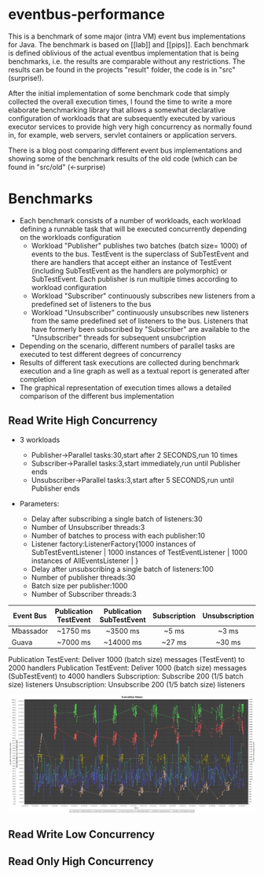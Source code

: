 eventbus-performance
====================

This is a benchmark of some major (intra VM) event bus implementations for Java. The benchmark is based on [[lab]] and [[pips]].
Each benchmark is defined oblivious of the actual eventbus implementation that is being benchmarks, i.e. the results are comparable
without any restrictions. The results can be found in the projects "result" folder, the code is in "src" (surprise!).

After the initial implementation of some benchmark code that simply collected the overall execution times,
I found the time to write a more elaborate benchmarking library that allows a somewhat declarative configuration of
workloads that are subsequently executed by various executor services to provide high very high concurrency as normally found in,
for example, web servers, servlet containers or application servers.

There is a blog post comparing different event bus implementations and showing some of the benchmark results of the old code
(which can be found in "src/old" (<-surprise)


# Benchmarks

+ Each benchmark consists of a number of workloads, each workload defining a runnable task that will be executed concurrently depending on the workloads configuration
  + Workload "Publisher" publishes two batches (batch size= 1000) of events to the bus. TestEvent is the superclass of SubTestEvent and there are handlers that accept either an instance of TestEvent (including SubTestEvent as the handlers are polymorphic) or SubTestEvent. Each publisher is run multiple times according to workload configuration
  + Workload "Subscriber" continuously subscribes new listeners from a predefined set of listeners to the bus
  + Workload "Unsubscriber" continuously unsubscribes new listeners from the same predefined set of listeners to the bus. Listeners that have formerly been subscribed by "Subscriber" are available to the "Unsubscriber" threads for subsequent unsubcription
+ Depending on the scenario, different numbers of parallel tasks are executed to test different degrees of concurrency
+ Results of different task executions are collected during benchmark execution and a line graph as well as a textual report is generated after completion
+ The graphical representation of execution times allows a detailed comparison of the different bus implementation

## Read Write High Concurrency

+ 3 workloads
  + Publisher->Parallel tasks:30,start after 2 SECONDS,run 10 times
  + Subscriber->Parallel tasks:3,start immediately,run until Publisher ends
  + Unsubscriber->Parallel tasks:3,start after 5 SECONDS,run until Publisher ends

+ Parameters:
  + Delay after subscribing a single batch of listeners:30
  + Number of Unsubscriber threads:3
  + Number of batches to process with each publisher:10
  + Listener factory:ListenerFactory{1000 instances of SubTestEventListener | 1000 instances of TestEventListener | 1000 instances of AllEventsListener | }
  + Delay after unsubscribing a single batch of listeners:100
  + Number of publisher threads:30
  + Batch size per publisher:1000
  + Number of Subscriber threads:3


| Event Bus | Publication TestEvent | Publication SubTestEvent | Subscription | Unsubscription |
| ------------- |:-------------:|:-----:|:-----:|:-----:|
| Mbassador | ~1750 ms | ~3500 ms  | ~5 ms  | ~3 ms |
| Guava     | ~7000 ms | ~14000 ms | ~27 ms | ~30 ms |

Publication TestEvent: Deliver 1000 (batch size) messages (TestEvent) to 2000 handlers
Publication TestEvent: Deliver 1000 (batch size) messages (SubTestEvent) to 4000 handlers
Subscription: Subscribe 200 (1/5 batch size) listeners
Unsubscription: Unsubscribe 200 (1/5 batch size) listeners

![Chart of execution times for Guava](/results/ReadWriteHighConcurrency/guava/chart.jpg?raw=true )

## Read Write Low Concurrency



## Read Only High Concurrency
